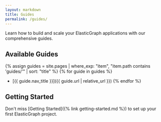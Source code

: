 ```yaml
---
layout: markdown
title: Guides
permalink: /guides/
---
```


Learn how to build and scale your ElasticGraph applications with our comprehensive guides.

## Available Guides

{% assign guides = site.pages | where_exp: "item", "item.path contains 'guides/'" | sort: "title" %}
{% for guide in guides %}
- [{{ guide.nav_title }}]({{ guide.url | relative_url }})
{% endfor %}

## Getting Started

Don't miss [Getting Started]({% link getting-started.md %}) to set up your first ElasticGraph project.
